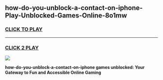 
## how-do-you-unblock-a-contact-on-iphone-Play-Unblocked-Games-Online-8o1mw
<h3>
<a href="https://premium76.site?title=how-do-you-unblock-a-contact-on-iphone&ref=25A">CLICK TO PLAY</a></h3>
<hr>

<h3>
<a href="https://premium76.site?title=how-do-you-unblock-a-contact-on-iphone&ref=25A">CLICK 2 PLAY</a>
  
</h3>

<a href="https://premium76.site?title=how-do-you-unblock-a-contact-on-iphone&ref=25A"><img src="https://clearcache.store/games.png"></a>


**how-do-you-unblock-a-contact-on-iphone games unblocked: Your Gateway to Fun and Accessible Online Gaming**
